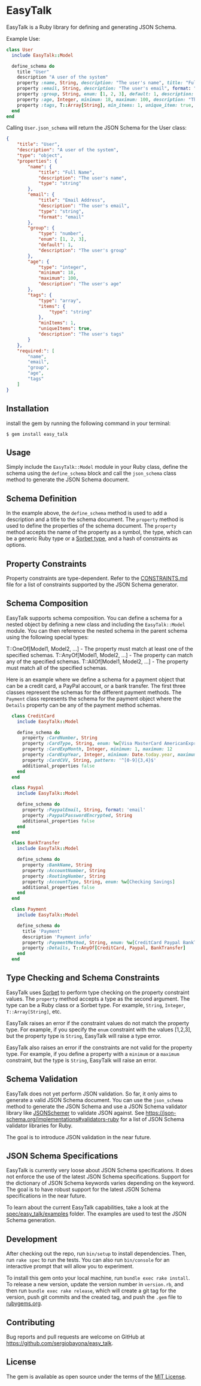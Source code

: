 # EasyTalk

EasyTalk is a Ruby library for defining and generating JSON Schema.

Example Use:

```ruby
class User
  include EasyTalk::Model

  define_schema do
    title "User"
    description "A user of the system"
    property :name, String, description: "The user's name", title: "Full Name"
    property :email, String, description: "The user's email", format: "email", title: "Email Address"
    property :group, String, enum: [1, 2, 3], default: 1, description: "The user's group"
    property :age, Integer, minimum: 18, maximum: 100, description: "The user's age"
    property :tags, T::Array[String], min_items: 1, unique_item: true, description: "The user's tags"
  end
end
```

Calling `User.json_schema` will return the JSON Schema for the User class:

```json
{
    "title": "User",
    "description": "A user of the system",
    "type": "object",
    "properties": {
        "name": {
            "title": "Full Name",
            "description": "The user's name",
            "type": "string"
        },
        "email": {
            "title": "Email Address",
            "description": "The user's email",
            "type": "string",
            "format": "email"
        },
        "group": {
            "type": "number",
            "enum": [1, 2, 3],
            "default": 1,
            "description": "The user's group"
        },
        "age": {
            "type": "integer",
            "minimum": 18,
            "maximum": 100,
            "description": "The user's age"
        },
        "tags": {
            "type": "array",
            "items": {
                "type": "string"
            },
            "minItems": 1,
            "uniqueItems": true,
            "description": "The user's tags"
        }
    },
    "required:": [
        "name",
        "email",
        "group",
        "age",
        "tags"
    ]
}
```

## Installation

 install the gem by running the following command in your terminal:

    $ gem install easy_talk

## Usage

Simply include the `EasyTalk::Model` module in your Ruby class, define the schema using the `define_schema` block and call the `json_schema` class method to generate the JSON Schema document.


## Schema Definition

In the example above, the `define_schema` method is used to add a description and a title to the schema document. The `property` method is used to define the properties of the schema document. The `property` method accepts the name of the property as a symbol, the type, which can be a generic Ruby type or a [Sorbet type](https://sorbet.org/docs/stdlib-generics), and a hash of constraints as options.

## Property Constraints

Property constraints are type-dependent. Refer to the [CONSTRAINTS.md](CONSTRAINTS.md) file for a list of constraints supported by the JSON Schema generator.


## Schema Composition

EasyTalk supports schema composition. You can define a schema for a nested object by defining a new class and including the `EasyTalk::Model` module. You can then reference the nested schema in the parent schema using the following special types:

T::OneOf[Model1, Model2, ...] - The property must match at least one of the specified schemas.
T::AnyOf[Model1, Model2, ...] - The property can match any of the specified schemas.
T::AllOf[Model1, Model2, ...] - The property must match all of the specified schemas.

Here is an example where we define a schema for a payment object that can be a credit card, a PayPal account, or a bank transfer. The first three classes represent the schemas for the different payment methods. The `Payment` class represents the schema for the payment object where the `Details` property can be any of the payment method schemas.

```ruby
  class CreditCard
    include EasyTalk::Model

    define_schema do
      property :CardNumber, String
      property :CardType, String, enum: %w[Visa MasterCard AmericanExpress]
      property :CardExpMonth, Integer, minimum: 1, maximum: 12
      property :CardExpYear, Integer, minimum: Date.today.year, maximum: Date.today.year + 10
      property :CardCVV, String, pattern: '^[0-9]{3,4}$'
      additional_properties false
    end
  end

  class Paypal
    include EasyTalk::Model

    define_schema do
      property :PaypalEmail, String, format: 'email'
      property :PaypalPasswordEncrypted, String
      additional_properties false
    end
  end

  class BankTransfer
    include EasyTalk::Model

    define_schema do
      property :BankName, String
      property :AccountNumber, String
      property :RoutingNumber, String
      property :AccountType, String, enum: %w[Checking Savings]
      additional_properties false
    end
  end

  class Payment
    include EasyTalk::Model

    define_schema do
      title 'Payment'
      description 'Payment info'
      property :PaymentMethod, String, enum: %w[CreditCard Paypal BankTransfer]
      property :Details, T::AnyOf[CreditCard, Paypal, BankTransfer]
    end
  end

```

## Type Checking and Schema Constraints

EasyTalk uses [Sorbet](https://sorbet.org/) to perform type checking on the property constraint values. The `property` method accepts a type as the second argument. The type can be a Ruby class or a Sorbet type. For example, `String`, `Integer`, `T::Array[String]`, etc.

EasyTalk raises an error if the constraint values do not match the property type. For example, if you specify the `enum` constraint with the values [1,2,3], but the property type is `String`, EasyTalk will raise a type error.

EasyTalk also raises an error if the constraints are not valid for the property type. For example, if you define a property with a `minimum` or a `maximum` constraint, but the type is `String`, EasyTalk will raise an error.

## Schema Validation

EasyTalk does not yet perform JSON validation. So far, it only aims to generate a valid JSON Schema document. You can use the `json_schema` method to generate the JSON Schema and use a JSON Schema validator library like [JSONSchemer](https://github.com/davishmcclurg/json_schemer) to validate JSON against. See https://json-schema.org/implementations#validators-ruby for a list of JSON Schema validator libraries for Ruby.

The goal is to introduce JSON validation in the near future.

## JSON Schema Specifications

EasyTalk is currently very loose about JSON Schema specifications. It does not enforce the use of the latest JSON Schema specifications. Support for the dictionary of JSON Schema keywords varies depending on the keyword. The goal is to have robust support for the latest JSON Schema specifications in the near future.

To learn about the current EasyTalk capabilities, take a look at the [spec/easy_talk/examples](https://github.com/sergiobayona/easy_talk/tree/main/spec/easy_talk/examples) folder. The examples are used to test the JSON Schema generation.

## Development

After checking out the repo, run `bin/setup` to install dependencies. Then, run `rake spec` to run the tests. You can also run `bin/console` for an interactive prompt that will allow you to experiment.

To install this gem onto your local machine, run `bundle exec rake install`. To release a new version, update the version number in `version.rb`, and then run `bundle exec rake release`, which will create a git tag for the version, push git commits and the created tag, and push the `.gem` file to [rubygems.org](https://rubygems.org).

## Contributing

Bug reports and pull requests are welcome on GitHub at https://github.com/sergiobayona/easy_talk. 

## License

The gem is available as open source under the terms of the [MIT License](https://opensource.org/licenses/MIT).

